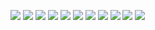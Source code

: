 ![](https://github.com/Keanu-42/Keanu-42.github.io/blob/main/%E5%9B%BE%E5%83%8F%E8%B6%85%E5%88%86%E8%BE%A8%E7%8E%87/2021-03-01%20193612.jpg)
![](https://github.com/Keanu-42/Keanu-42.github.io/blob/main/%E5%9B%BE%E5%83%8F%E8%B6%85%E5%88%86%E8%BE%A8%E7%8E%87/2021-03-01%20201350.jpg)
![](https://github.com/Keanu-42/Keanu-42.github.io/blob/main/%E5%9B%BE%E5%83%8F%E8%B6%85%E5%88%86%E8%BE%A8%E7%8E%87/%E6%89%B9%E6%B3%A8%202021-03-01%20193521.jpg)
![](https://github.com/Keanu-42/Keanu-42.github.io/blob/main/%E5%9B%BE%E5%83%8F%E8%B6%85%E5%88%86%E8%BE%A8%E7%8E%87/%E6%89%B9%E6%B3%A8%202021-03-01%20195929.jpg)
![](https://github.com/Keanu-42/Keanu-42.github.io/blob/main/%E5%9B%BE%E5%83%8F%E8%B6%85%E5%88%86%E8%BE%A8%E7%8E%87/%E6%89%B9%E6%B3%A8%202021-03-01%20200434.jpg)
![](https://github.com/Keanu-42/Keanu-42.github.io/blob/main/%E5%9B%BE%E5%83%8F%E8%B6%85%E5%88%86%E8%BE%A8%E7%8E%87/%E6%89%B9%E6%B3%A8%202021-03-01%20201027.jpg)
![](https://github.com/Keanu-42/Keanu-42.github.io/blob/main/%E5%9B%BE%E5%83%8F%E8%B6%85%E5%88%86%E8%BE%A8%E7%8E%87/%E6%89%B9%E6%B3%A8%202021-03-01%20202202.jpg)
![](https://github.com/Keanu-42/Keanu-42.github.io/blob/main/%E5%9B%BE%E5%83%8F%E8%B6%85%E5%88%86%E8%BE%A8%E7%8E%87/%E6%89%B9%E6%B3%A8%202021-03-01%20202809.jpg)
![](https://github.com/Keanu-42/Keanu-42.github.io/blob/main/%E5%9B%BE%E5%83%8F%E8%B6%85%E5%88%86%E8%BE%A8%E7%8E%87/%E6%89%B9%E6%B3%A8%202021-03-01%20204112.jpg)
![](https://github.com/Keanu-42/Keanu-42.github.io/blob/main/%E5%9B%BE%E5%83%8F%E8%B6%85%E5%88%86%E8%BE%A8%E7%8E%87/%E6%89%B9%E6%B3%A8%202021-03-01%20204529.jpg)
![](https://github.com/Keanu-42/Keanu-42.github.io/blob/main/%E5%9B%BE%E5%83%8F%E8%B6%85%E5%88%86%E8%BE%A8%E7%8E%87/%E6%89%B9%E6%B3%A8%202021-03-01%20210428.jpg)
